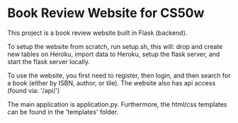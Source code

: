 # Book Review Website for CS50w

This project is a book review website built in Flask (backend). 

To setup the website from scratch, run setup.sh, this will: drop and create new tables on Heroku, import data to Heroku, setup the flask server, and start the flask server locally. 

To use the website, you first need to register, then login, and then search for a book (either by ISBN, author, or tile). The website also has api access (found via: '/api/<isbn>') 

The main application is application.py. Furthermore, the html/css templates can be found in the 'templates' folder. 
